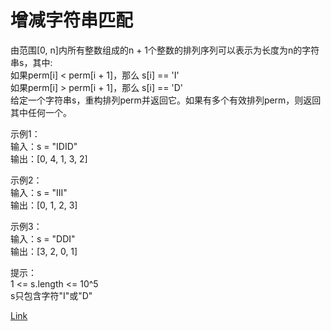 <h1>增减字符串匹配</h1>

由范围[0, n]内所有整数组成的n + 1个整数的排列序列可以表示为长度为n的字符串s，其中:</br>
如果perm[i] < perm[i + 1]，那么 s[i] == 'I'</br>
如果perm[i] > perm[i + 1]，那么 s[i] == 'D'</br>
给定一个字符串s，重构排列perm并返回它。如果有多个有效排列perm，则返回其中任何一个。</br>

示例1：</br>
输入：s = "IDID"</br>
输出：[0, 4, 1, 3, 2]</br>

示例2：</br>
输入：s = "III"</br>
输出：[0, 1, 2, 3]</br>

示例3：</br>
输入：s = "DDI"</br>
输出：[3, 2, 0, 1]</br>

提示：</br>
1 <= s.length <= 10^5</br>
s只包含字符"I"或"D"</br>

[Link](https://leetcode.cn/problems/di-string-match/)